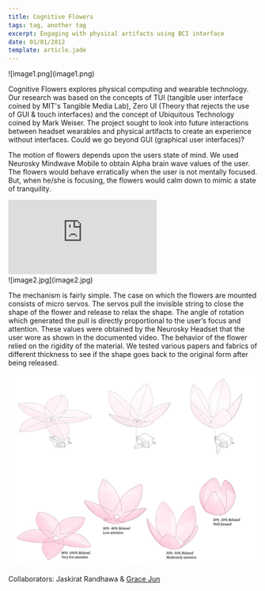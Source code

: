 ```yaml
---
title: Cognitive Flowers
tags: tag, another tag
excerpt: Engaging with physical artifacts using BCI interface
date: 01/01/2012
template: article.jade
---
```




<div class="col m12 l8">
![image1.png](image1.png)
</div>
<div class="col m12 l4">
<p>
Cognitive Flowers explores physical computing and wearable technology. Our research was based on the concepts of TUI (tangible user interface coined by MIT's Tangible Media Lab), Zero UI (Theory that rejects the use of GUI & touch interfaces) and the concept of Ubiquitous Technology coined by Mark Weiser. The project sought to look into future interactions between headset wearables and physical artifacts to create an experience without interfaces. Could we go beyond GUI (graphical user interfaces)?
</p>
</div>

The motion of flowers depends upon the users state of mind. We used Neurosky Mindwave Mobile to obtain Alpha brain wave values of the user. The flowers would behave erratically when the user is not mentally focused. But, when he/she is focusing, the flowers would calm down to mimic a state of tranquility.

<div class='embed-container'><iframe src='https://player.vimeo.com/video/115460920' frameborder='0' webkitAllowFullScreen mozallowfullscreen allowFullScreen></iframe></div>

<div class="col m12 l6">
![image2.jpg](image2.jpg)
</div>
<div class="col m12 l6">
<p>
The mechanism is fairly simple. The case on which the flowers are mounted consists of micro servos. The servos pull the invisible string to close the shape of the flower and release to relax the shape.
The angle of rotation which generated the pull is directly proportional to the user’s focus and attention. These values were obtained by the Neurosky Headset that the user wore as shown in the documented video.
The behavior of the flower relied on the rigidity of the material. We tested various papers and fabrics of different thickness to see if the shape goes back to the original form after being released.
</p>
</div>

![image3](image3.jpg)

  Collaborators: Jaskirat Randhawa & [Grace Jun ](http://gracejun.com/)
